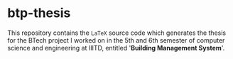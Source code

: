 # btp-thesis

This repository contains the `LaTeX` source code which generates the thesis for the BTech project I worked on in the 5th and 6th semester of computer science and engineering at IIITD, entitled '**Building Management System**'.

